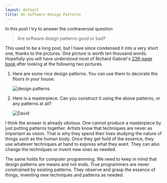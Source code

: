 ```yaml
---
layout: default
title: On Software Design Patterns
---
```



In this post I try to answer the contraversial question

> Are software design patterns good or bad?

This used to be a long post, but I have since condensed it into a very short one, thanks to the pictures. One picture is worth ten thousand words. Hopefully you will have understood most of Richard Gabriel's [239-page book](http://dreamsongs.net/Files/PatternsOfSoftware.pdf) after looking at the following two pictures.

1. Here are some nice design patterns. You can use them to decorate the floors in your house.

   ![design patterns](http://www.yinwang.org/images/design-patterns1.jpg)

2. Here is a masterpiece. Can you construct it using the above patterns, or any patterns at all?

   ![David](http://www.yinwang.org/images/david.jpg)

I think the answer is already obvious. One cannot produce a masterpiece by just putting patterns together. Artists know that techniques are never as important as vision. That is why they spend their lives studying the nature of things such as the human body. Once they get hold of the essence, they use whatever techniques at hand to express what they want. They can also change the techniques or invent new ones as needed.

The same holds for computer programming. We need to keep in mind that design patterns are means and not ends. True programmers are never constrained by existing patterns. They observe and grasp the essence of things, inventing new techniques and patterns as needed.
